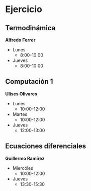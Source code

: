 # Ejercicio

## Termodinámica
**Alfredo Ferrer**
* Lunes
  * 8:00-10:00
* Jueves
  * 8:00-10:00
## Computación 1
**Ulises Olivares**
* Lunes
  * 10:00-12:00
* Martes
  * 10:00-12:00
* Jueves
  * 12:00-13:00
## Ecuaciones diferenciales
**Guillermo Ramírez**
* Miercóles
  * 10:00-12:00
* Jueves
  * 13:30-15:30
